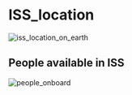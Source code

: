# ISS_location

![iss_location_on_earth](https://user-images.githubusercontent.com/79619620/202902033-127da488-117f-4d1e-9d12-1e4726d40610.jpg)

## People available in ISS

![people_onboard](https://user-images.githubusercontent.com/79619620/202902036-7b711399-0922-401b-bb9b-7812df8f4fd0.jpg)


